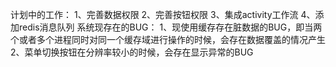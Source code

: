 计划中的工作：
1、完善数据权限
2、完善按钮权限
3、集成activity工作流
4、添加redis消息队列
系统现存在的BUG：
1、现使用缓存存在脏数据的BUG，即当两个或者多个进程同时对同一个缓存域进行操作的时候，会存在数据覆盖的情况产生
2、菜单切换按钮在分辨率较小的时候，会存在显示异常的BUG
